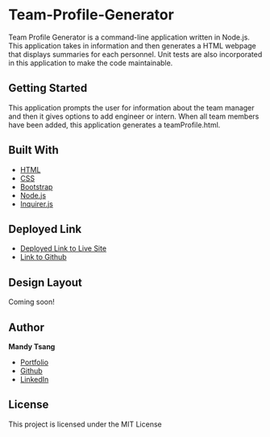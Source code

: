 # Team-Profile-Generator

Team Profile Generator is a command-line application written in Node.js. This application takes in information and then generates a HTML webpage that displays summaries for each personnel. Unit tests are also incorporated in this application to make the code maintainable. 


## Getting Started

This application prompts the user for information about the team manager and then it gives options to add engineer or intern. When all team members have been added, this application generates a teamProfile.html. 

## Built With

- [HTML](https://developer.mozilla.org/en-US/docs/Web/HTML)
- [CSS](https://developer.mozilla.org/en-US/docs/Web/CSS)
- [Bootstrap](https://getbootstrap.com)
- [Node.js](https://nodejs.org/en/)
- [Inquirer.js](https://www.npmjs.com/package/inquirer)


## Deployed Link

- [Deployed Link to Live Site](https://www.youtube.com/watch?v=0OO9zFq7lno)
- [Link to Github](https://github.com/MANDYTSANG007/Team-Profile-Generator)

## Design Layout

Coming soon!


## Author
**Mandy Tsang**

- [Portfolio](https://mandytsang007.github.io/new-portfolio/)
- [Github](https://github.com/MANDYTSANG007)
- [LinkedIn](https://www.linkedin.com/in/man-tsang-64308b22a/)

## License
This project is licensed under the MIT License